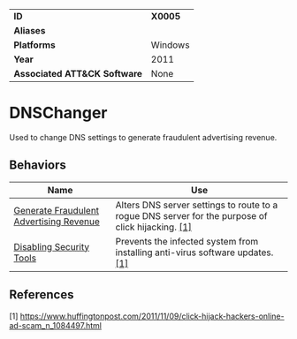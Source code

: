 |||
|---|---|
|**ID**|**X0005**|
|**Aliases**||
|**Platforms**|Windows|
|**Year**|2011|
|**Associated ATT&CK Software**|None|


DNSChanger
==========
Used to change DNS settings to generate fraudulent advertising revenue.

Behaviors
---------
|Name|Use|
|---|---|
|[Generate Fraudulent Advertising Revenue](https://github.com/MBCProject/mbc-markdown/blob/master/impact/generate-fraud-rev.md)|Alters DNS server settings to route to a rogue DNS server for the purpose of click hijacking. [[1]](#1)|
|[Disabling Security Tools](https://github.com/MBCProject/mbc-markdown/blob/master/defense-evasion/disable-security-tools.md)|Prevents the infected system from installing anti-virus software updates. [[1]](#1)|

References
----------
<a name="1">[1]</a> https://www.huffingtonpost.com/2011/11/09/click-hijack-hackers-online-ad-scam_n_1084497.html
